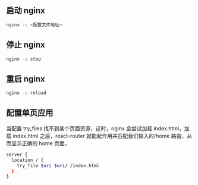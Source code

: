 ## 启动 nginx

```sh
nginx -c <配置文件地址>
```

## 停止 nginx

```sh
nginx -s stop
```

## 重启 nginx

```sh
nginx -s reload
```

## 配置单页应用

当配置 try_files 找不到某个页面资源，这时，nginx 会尝试加载 index.html，加载 index.html 之后，react-router 就能起作用并匹配我们输入的/home 路由，从而显示正确的 home 页面。

```sh
server {
  location / {
    try_file $uri $uri/ /index.html
  }
}
```
